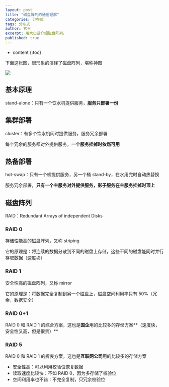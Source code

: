 ```yaml
---
layout: post
title: "磁盘阵列的通俗理解"
categories: 分布式
tags: 分布式
author: 玄玉
excerpt: 用大白话介绍磁盘阵列。
published: true
---
```


* content
{:toc}


下面这张图，很形象的演绎了磁盘阵列，堪称神图

![](https://cdn.jsdelivr.net/gh/jadyer/mydata/img/blog/2023/2023-01-20-raid.png)

## 基本原理

stand-alone：只有一个饮水机提供服务，**服务只部署一份**

## 集群部署

cluster：有多个饮水机同时提供服务，服务冗余部署

每个冗余的服务都对外提供服务，**一个服务挂掉时依然可用**

## 热备部署

hot-swap：只有一个桶提供服务，另一个桶 stand-by，在水用完时自动热替换

服务冗余部署，**只有一个主服务对外提供服务，影子服务在主服务挂掉时顶上**

## 磁盘阵列

RAID：Redundant Arrays of independent Disks

### RAID 0

存储性能高的磁盘阵列，又称 striping

它的原理是：将连续的数据分散到不同的磁盘上存储，这些不同的磁盘能同时并行存取数据（速度块）

### RAID 1

安全性高的磁盘阵列，又称 mirror

它的原理是：将数据完全复制到另一个磁盘上，磁盘空间利用率只有 50%（冗余，数据安全）

### RAID 0+1

RAID 0 和 RAID 1 的综合方案，这也是**国企**用的比较多的存储方案**（速度快，安全性又高，但是很贵）**

### RAID 5

RAID 0 和 RAID 1 的折衷方案，这也是**互联网公司**用的比较多的存储方案

* 安全性高：可以利用校验位恢复数据
* 读取速度比较快：不如 RAID 0，因为多存储了校验位
* 空间利用率也不错：不完全复制，只冗余校验位